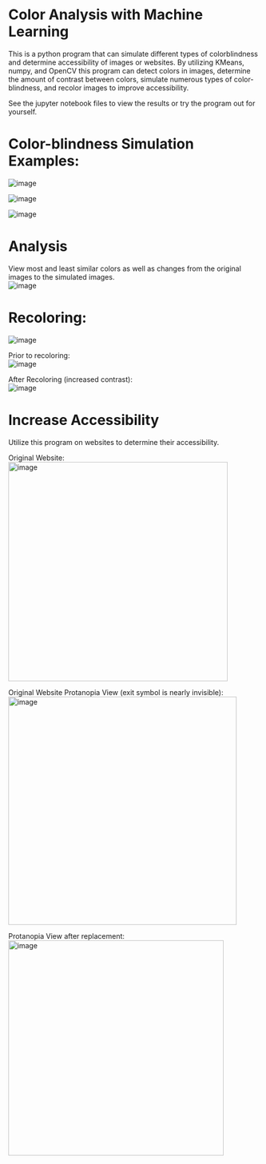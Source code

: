 # Color Analysis with Machine Learning
This is a python program that can simulate different types of colorblindness and determine accessibility of images or websites. By utilizing KMeans, numpy, and OpenCV this program can detect colors in images, determine the amount of contrast between colors, simulate numerous types of color-blindness, and recolor images to improve accessibility. 

See the jupyter notebook files to view the results or try the program out for yourself.

# Color-blindness Simulation Examples:

![image](https://user-images.githubusercontent.com/89547692/234436939-906ac95f-91a6-4122-a63b-96aaffc98e07.png)

![image](https://user-images.githubusercontent.com/89547692/234437023-bca12261-33d1-4473-a94a-73899ff32094.png)

![image](https://user-images.githubusercontent.com/89547692/234437040-8f49e571-04a9-4e72-a47a-0bcfdb312beb.png)

# Analysis

View most and least similar colors as well as changes from the original images to the simulated images.
<br/>
![image](https://user-images.githubusercontent.com/89547692/234438109-b884b5e3-39ed-4d7d-8e47-90c84d676de8.png)


# Recoloring:

![image](https://user-images.githubusercontent.com/89547692/234437076-87e7007c-437a-4e8f-b3ab-d0220440b607.png)

Prior to recoloring:
<br/>
![image](https://user-images.githubusercontent.com/89547692/234437141-34fdc8f5-f466-4ce2-be8c-ebb0d09f0380.png)

After Recoloring (increased contrast):
<br/>
![image](https://user-images.githubusercontent.com/89547692/234437172-5bcf2d2d-d710-4110-89e8-2262037cbe20.png)

# Increase Accessibility

Utilize this program on websites to determine their accessibility.

Original Website:
<br/>
<img width="439" alt="image" src="https://user-images.githubusercontent.com/89547692/234437564-d9da6247-1e97-40d3-b6a3-cd21ac44f8d1.png">

Original Website Protanopia View (exit symbol is nearly invisible):
<br/>
<img width="457" alt="image" src="https://user-images.githubusercontent.com/89547692/234437368-e3e873de-a72e-4668-a16c-b23070e9753d.png">

Protanopia View after replacement:
<br/>
<img width="431" alt="image" src="https://user-images.githubusercontent.com/89547692/234437534-c7d5d49f-cf4f-439f-b79b-156f206c751e.png">
